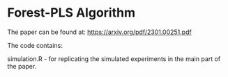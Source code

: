 # Forest-PLS Algorithm


The paper can be found at: https://arxiv.org/pdf/2301.00251.pdf


The code contains:

simulation.R - for replicating the simulated experiments in the main part of the paper.
